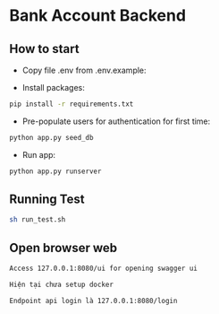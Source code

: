 # Bank Account Backend

## How to start

- Copy file .env from .env.example:

- Install packages:
```sh
pip install -r requirements.txt
```

- Pre-populate users for authentication for first time:
```sh
python app.py seed_db
```

- Run app:
```sh
python app.py runserver
```

## Running Test

```sh
sh run_test.sh
```

## Open browser web

```sh
Access 127.0.0.1:8080/ui for opening swagger ui
```
```sh
Hiện tại chưa setup docker
```
```sh
Endpoint api login là 127.0.0.1:8080/login
```
